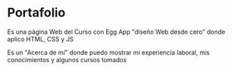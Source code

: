 # Portafolio
Es una página Web del Curso con Egg App "diseño Web desde cero" donde aplico HTML, CSS y JS

Es un "Acerca de mí" donde puedo mostrar mi experiencia laboral, mis conocimientos y algunos cursos tomados
